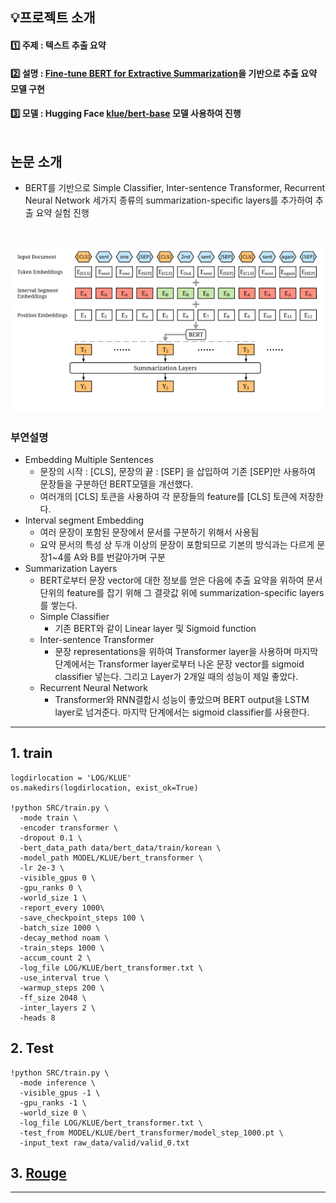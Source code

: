 
## 💡프로젝트 소개

#### 1️⃣ 주제 : 텍스트 추출 요약<br>
#### 2️⃣ 설명 : [Fine-tune BERT for Extractive Summarization](https://arxiv.org/pdf/1903.10318v2.pdf)을 기반으로 추출 요약 모델 구현<br> 
#### 3️⃣ 모델 : Hugging Face [klue/bert-base](https://huggingface.co/klue/bert-base) 모델 사용하여 진행<br><br>

## 논문 소개
- BERT를 기반으로 Simple Classifier, Inter-sentence Transformer, Recurrent Neural Network 세가지 종류의 summarization-specific layers를 추가하여 추출 요약 실험 진행
<br>

![](img/bertsum.png)
### 부연설명
- Embedding Multiple Sentences
  - 문장의 시작 : [CLS], 문장의 끝 : [SEP] 을 삽입하여 기존 [SEP]만 사용하여 문장들을 구분하던 BERT모델을 개선했다.
  - 여러개의 [CLS] 토큰을 사용하여 각 문장들의 feature를 [CLS] 토큰에 저장한다.
- Interval segment Embedding
  - 여러 문장이 포함된 문장에서 문서를 구분하기 위해서 사용됨
  - 요약 문서의 특성 상 두개 이상의 문장이 포함되므로 기본의 방식과는 다르게 문장1~4를 A와 B를 번갈아가며 구분
- Summarization Layers
  - BERT로부터 문장 vector에 대한 정보를 얻은 다음에 추출 요약을 위하여 문서 단위의 feature를 잡기 위해 그 결괏값 위에 summarization-specific layers를 쌓는다. 
  - Simple Classifier
    - 기존 BERT와 같이 Linear layer 및 Sigmoid function
  - Inter-sentence Transformer
    - 문장 representations을 위하여 Transformer layer을 사용하며 마지막 단계에서는 Transformer layer로부터 나온 문장 vector를 sigmoid classifier 넣는다. 그리고 Layer가 2개일 때의 성능이 제일 좋았다.
  - Recurrent Neural Network
    - Transformer와 RNN결합시 성능이 좋았으며 BERT output을 LSTM layer로 넘겨준다. 마지막 단계에서는 sigmoid classifier를 사용한다.


---
## 1. train

```
logdirlocation = 'LOG/KLUE'
os.makedirs(logdirlocation, exist_ok=True)

!python SRC/train.py \
  -mode train \
  -encoder transformer \
  -dropout 0.1 \
  -bert_data_path data/bert_data/train/korean \
  -model_path MODEL/KLUE/bert_transformer \
  -lr 2e-3 \
  -visible_gpus 0 \
  -gpu_ranks 0 \
  -world_size 1 \
  -report_every 1000\
  -save_checkpoint_steps 100 \
  -batch_size 1000 \
  -decay_method noam \
  -train_steps 1000 \
  -accum_count 2 \
  -log_file LOG/KLUE/bert_transformer.txt \
  -use_interval true \
  -warmup_steps 200 \
  -ff_size 2048 \
  -inter_layers 2 \
  -heads 8
```

## 2. Test
```
!python SRC/train.py \
  -mode inference \
  -visible_gpus -1 \
  -gpu_ranks -1 \
  -world_size 0 \
  -log_file LOG/KLUE/bert_transformer.txt \
  -test_from MODEL/KLUE/bert_transformer/model_step_1000.pt \
  -input_text raw_data/valid/valid_0.txt
```

## 3. [Rouge](https://github.com/jx-dohwan/kluebert_Extract_summary/blob/main/rouge_evaluation.ipynb)
---




